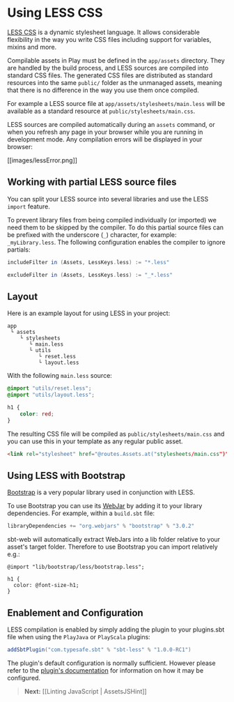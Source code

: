 <!--- Copyright (C) 2009-2013 Typesafe Inc. <http://www.typesafe.com> -->
# Using LESS CSS

[LESS CSS](http://lesscss.org/) is a dynamic stylesheet language. It allows considerable flexibility in the way you write CSS files including support for variables, mixins and more.

Compilable assets in Play must be defined in the `app/assets` directory. They are handled by the build process, and LESS sources are compiled into standard CSS files. The generated CSS files are distributed as standard resources into the same `public/` folder as the unmanaged assets, meaning that there is no difference in the way you use them once compiled.

For example a LESS source file at `app/assets/stylesheets/main.less` will be available as a standard resource at `public/stylesheets/main.css`.

LESS sources are compiled automatically during an `assets` command, or when you refresh any page in your browser while you are running in development mode. Any compilation errors will be displayed in your browser:

[[images/lessError.png]]

## Working with partial LESS source files

You can split your LESS source into several libraries and use the LESS `import` feature. 

To prevent library files from being compiled individually (or imported) we need them to be skipped by the compiler. To do this partial source files can be prefixed with the underscore (`_`) character, for example: `_myLibrary.less`. The following configuration enables the compiler to ignore partials:

```scala
includeFilter in (Assets, LessKeys.less) := "*.less"

excludeFilter in (Assets, LessKeys.less) := "_*.less"
```


## Layout

Here is an example layout for using LESS in your project:

```
app
 └ assets
    └ stylesheets
       └ main.less
       └ utils
          └ reset.less
          └ layout.less    
```

With the following `main.less` source:

```css
@import "utils/reset.less";
@import "utils/layout.less";

h1 {
    color: red;
}
```

The resulting CSS file will be compiled as `public/stylesheets/main.css` and you can use this in your template as any regular public asset.

```html
<link rel="stylesheet" href="@routes.Assets.at("stylesheets/main.css")">
```

## Using LESS with Bootstrap

[Bootstrap](http://getbootstrap.com/css/) is a very popular library used in conjunction with LESS.

To use Bootstrap you can use its [WebJar](http://www.webjars.org/) by adding it to your library dependencies. For example, within a `build.sbt` file:

```scala
libraryDependencies += "org.webjars" % "bootstrap" % "3.0.2"
```

sbt-web will automatically extract WebJars into a lib folder relative to your asset's target folder. Therefore to use Bootstrap you can import relatively e.g.:

```less
@import "lib/bootstrap/less/bootstrap.less";

h1 {
  color: @font-size-h1;
}
```

## Enablement and Configuration

LESS compilation is enabled by simply adding the plugin to your plugins.sbt file when using the `PlayJava` or `PlayScala` plugins:

```scala
addSbtPlugin("com.typesafe.sbt" % "sbt-less" % "1.0.0-RC1")
```

The plugin's default configuration is normally sufficient. However please refer to the [plugin's documentation](https://github.com/sbt/sbt-less#sbt-less) for information on how it may be configured.


> **Next:** [[Linting JavaScript | AssetsJSHint]]
